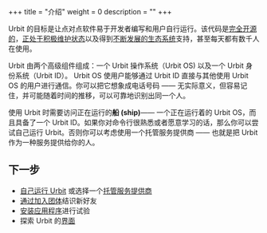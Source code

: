 <!-- +++ 
title = "Introduction"
weight = 0
description = ""
+++ -->

+++
title = "介绍"
weight = 0
description = ""
+++

<!-- The goal of Urbit is to make peer-to-peer software easy for developers to write 
and for users to run on their own. The code is [completely open
source](https://github.com/urbit), [actively
maintained](https://github.com/urbit/urbit/graphs/code-frequency), supported by
a [growing ecosystem](https://urbit.org/ecosystem), and [used daily by
thousands](https://network.urbit.org).-->

Urbit 的目标是让点对点软件易于开发者编写和用户自行运行。该代码是[完全开源的](https://github.com/urbit)，[正处于积极维护状态](https://github.com/urbit/urbit/graphs/code-frequency)以及得到[不断发展的生态系统](https://urbit.org/ecosystem)支持，甚至每天都有数千人在使用。

<!-- Urbit consists of two high-level components: an operating
system (Urbit OS) and an identity system (Urbit ID). Urbit OS enables its user to communicate directly with others using Urbit OS via their Urbit ID's. You can think of these like phone numbers &mdash; meaningless
but memorizable, and likely to identify the same person reliably through time.-->

Urbit 由两个高级组件组成：一个 Urbit 操作系统（Urbit OS) 以及一个 Urbit 身份系统（Urbit ID）。
Urbit OS 使用户能够通过 Urbit ID 直接与其他使用 Urbit OS 的用户进行通信。你可以把它想象成电话号码 —— 无实际意义，但容易记住，并可能随着时间的推移，可以可靠地识别出同一个人。

<!-- Using Urbit requires having access to a running **ship**: an Urbit OS running 
with a supplied Urbit ID. You can run Urbit yourself if you're comfortable at a
command-line or willing to learn. Otherwise you should probably use a hosting
provider &mdash; that is, someone that provides you with an Urbit as a service.-->

使用 Urbit 时需要访问正在运行的**船 (ship)**—— 一个正在运行着的 Urbit OS，而且具备了一个 Urbit ID。如果你对命令行很熟悉或者愿意学习的话，那么你可以尝试自己运行 Urbit。否则你可以考虑使用一个托管服务提供商 —— 也就是把 Urbit 作为一种服务提供给你的人。

<!-- ## Next steps 

- [Run Urbit yourself](/getting-started/self-host) or select a [hosting provider](/getting-started/hosted)
- Meet friendly people by [joining groups](/getting-started/joining-groups)
- [Install apps](/getting-started/installing-applications) to experiment with
- Explore [interfaces](/getting-started/interfaces) for Urbit-->

## 下一步

- [自己运行 Urbit](/getting-started/self-host) 或选择一个[托管服务提供商](/getting-started/hosted)
- [通过加入团体](/getting-started/joining-groups)结识新好友 
- [安装应用程序](/getting-started/installing-applications)进行试验
- 探索 Urbit 的[界面](/getting-started/interfaces) 

